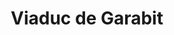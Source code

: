 ---
guid: "4a4109ef3043"
title: "Viaduc de Garabit"
latlng: "44.973503, 3.173591"
videoId: "GuP6zGUsWSs" 
---